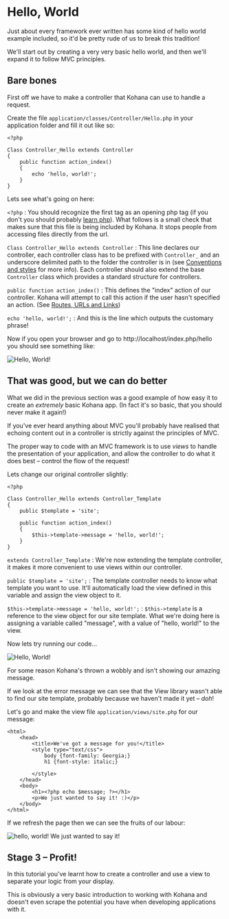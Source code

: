 # Hello, World

Just about every framework ever written has some kind of hello world example included, so it'd be pretty rude of us to break this tradition!

We'll start out by creating a very very basic hello world, and then we'll expand it to follow MVC principles.

## Bare bones

First off we have to make a controller that Kohana can use to handle a request.

Create the file `application/classes/Controller/Hello.php` in your application folder and fill it out like so:

    <?php

	Class Controller_Hello extends Controller
	{
		public function action_index()
		{
			echo 'hello, world!';
		}
	}

Lets see what's going on here:

`<?php`
:	You should recognize the first tag as an opening php tag (if you don't you should probably [learn php](http://php.net)).  What follows is a small check that makes sure that this file is being included by Kohana.  It stops people from accessing files directly from the url.

`Class Controller_Hello extends Controller`
:	This line declares our controller,  each controller class has to be prefixed with `Controller_` and an underscore delimited path to the folder the controller is in (see [Conventions and styles](about.conventions) for more info).  Each controller should also extend the base `Controller` class which provides a standard structure for controllers.


`public function action_index()`
:	This defines the "index" action of our controller.  Kohana will attempt to call this action if the user hasn't specified an action. (See [Routes, URLs and Links](tutorials.urls))

`echo 'hello, world!';`
:	And this is the line which outputs the customary phrase!

Now if you open your browser and go to http://localhost/index.php/hello you should see something like:

![Hello, World!](hello_world_1.png "Hello, World!")

## That was good, but we can do better

What we did in the previous section was a good example of how easy it to create an *extremely* basic Kohana app. (In fact it's so basic, that you should never make it again!)

If you've ever heard anything about MVC you'll probably have realised that echoing content out in a controller is strictly against the principles of MVC.

The proper way to code with an MVC framework is to use _views_ to handle the presentation of your application, and allow the controller to do what it does best – control the flow of the request!

Lets change our original controller slightly:

    <?php

	Class Controller_Hello extends Controller_Template
	{
		public $template = 'site';

		public function action_index()
		{
			$this->template->message = 'hello, world!';
		}
	}

`extends Controller_Template`
:	We're now extending the template controller,  it makes it more convenient to use views within our controller.

`public $template = 'site';`
:	The template controller needs to know what template you want to use. It'll automatically load the view defined in this variable and assign the view object to it.

`$this->template->message = 'hello, world!';`
:	`$this->template` is a reference to the view object for our site template.  What we're doing here is assigning a variable called "message", with a value of "hello, world!" to the view.

Now lets try running our code...

![Hello, World!](hello_world_2_error.png "Hello, World!")

For some reason Kohana's thrown a wobbly and isn't showing our amazing message.

If we look at the error message we can see that the View library wasn't able to find our site template, probably because we haven't made it yet – *doh*!

Let's go and make the view file `application/views/site.php` for our message:

	<html>
		<head>
			<title>We've got a message for you!</title>
			<style type="text/css">
				body {font-family: Georgia;}
				h1 {font-style: italic;}

			</style>
		</head>
		<body>
			<h1><?php echo $message; ?></h1>
			<p>We just wanted to say it! :)</p>
		</body>
	</html>

If we refresh the page then we can see the fruits of our labour:

![hello, world! We just wanted to say it!](hello_world_2.png "hello, world! We just wanted to say it!")

## Stage 3 – Profit!

In this tutorial you've learnt how to create a controller and use a view to separate your logic from your display.

This is obviously a very basic introduction to working with Kohana and doesn't even scrape the potential you have when developing applications with it.